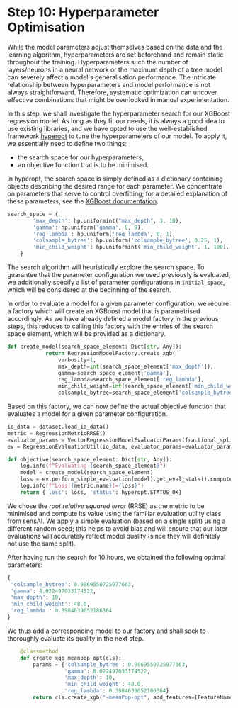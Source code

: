 # Step 10: Hyperparameter Optimisation

While the model parameters adjust themselves based on the data and the learning algorithm, hyperparameters are set beforehand and remain static throughout the training.
Hyperparameters such the number of layers/neurons in a neural network or the maximum depth of a tree model can severely affect a model's generalisation performance.
The intricate relationship between hyperparameters and model performance is not always straightforward. Therefore, systematic optimization can uncover effective combinations that might be overlooked in manual experimentation.

In this step, we shall investigate the hyperparameter search for our XGBoost 
regression model.
As long as they fit our needs, it is always a good idea to use existing libraries,
and we have opted to use the well-established framework [hyperopt](https://github.com/hyperopt/hyperopt/tree/master) to tune the hyperparameters of our model. 
To apply it, we essentially need to define two things:
  *  the search space for our hyperparameters,
  *  an objective function that is to be minimised.

In hyperopt, the search space is simply defined as a dictionary containing objects describing the desired range for each parameter.
We concentrate on parameters that serve to control overfitting; for a detailed explanation of these parameters, see
the [XGBoost documentation](https://xgboost.readthedocs.io/en/stable/parameter.html#parameters-for-tree-booster).

```python
search_space = {
        'max_depth': hp.uniformint("max_depth", 3, 10),
        'gamma': hp.uniform('gamma', 0, 9),
        'reg_lambda': hp.uniform('reg_lambda', 0, 1),
        'colsample_bytree': hp.uniform('colsample_bytree', 0.25, 1),
        'min_child_weight': hp.uniformint('min_child_weight', 1, 100),
    }
```

The search algorithm will heuristically explore the search space.
To guarantee that the parameter configuration we used previously is evaluated,
we additionally specify a list of parameter configurations in `initial_space`, which
will be considered at the beginning of the search.

In order to evaluate a model for a given parameter configuration, we require a factory which will create an XGBoost model that is parametrised accordingly.
As we have already defined a model factory in the previous steps,
this reduces to calling this factory with the entries of the search space element,
which will be provided as a dictionary.
```python
def create_model(search_space_element: Dict[str, Any]):
            return RegressionModelFactory.create_xgb(
                verbosity=1,
                max_depth=int(search_space_element['max_depth']),
                gamma=search_space_element['gamma'],
                reg_lambda=search_space_element['reg_lambda'],
                min_child_weight=int(search_space_element['min_child_weight']),
                colsample_bytree=search_space_element['colsample_bytree'])
```

Based on this factory, we can now define the actual objective function that
evaluates a model for a given parameter configuration.

```python
io_data = dataset.load_io_data()
metric = RegressionMetricRRSE()
evaluator_params = VectorRegressionModelEvaluatorParams(fractional_split_test_fraction=0.3, fractional_split_random_seed=21)
ev = RegressionEvaluationUtil(io_data, evaluator_params=evaluator_params)

def objective(search_space_element: Dict[str, Any]):
    log.info(f"Evaluating {search_space_element}")
    model = create_model(search_space_element)
    loss = ev.perform_simple_evaluation(model).get_eval_stats().compute_metric_value(metric)
    log.info(f"Loss[{metric.name}]={loss}")
    return {'loss': loss, 'status': hyperopt.STATUS_OK}
```

We chose the *root relative squared error* (RRSE) as the metric to be
minimised and compute its value using the familiar evaluation utility class
from sensAI.
We apply a simple evaluation (based on a single split) using a different random
seed; this helps to avoid bias and will ensure that our later evaluations will accurately reflect model quality (since they will definitely not use the same split).

After having run the search for 10 hours, we obtained the following optimal parameters:

```python
{
 'colsample_bytree': 0.9869550725977663,
 'gamma': 8.022497033174522,
 'max_depth': 10,
 'min_child_weight': 48.0,
 'reg_lambda': 0.3984639652186364
}
```

We thus add a corresponding model to our factory and shall seek to thoroughly evaluate its quality in the next step.

```python
    @classmethod
    def create_xgb_meanpop_opt(cls):
        params = {'colsample_bytree': 0.9869550725977663,
                  'gamma': 8.022497033174522,
                  'max_depth': 10,
                  'min_child_weight': 48.0,
                  'reg_lambda': 0.3984639652186364} 
        return cls.create_xgb("-meanPop-opt", add_features=[FeatureName.MEAN_ARTIST_POPULARITY], **params)
```